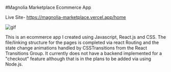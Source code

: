 #Magnolia Marketplace Ecommerce App

Live Site- https://magnolia-marketplace.vercel.app/home


![gif](https://user-images.githubusercontent.com/71289948/205520432-422ed9f1-ebb7-477f-923c-ae57c93c15b5.gif)

This is an ecommerce app I created using Javascript, React.js and CSS. The file/linking structure for the pages is completed via react Routing and the state change animations handled by CSSTransitions from the React Transitions Group. It currently does not have a backend implemented for a "checkout" feature although that is in the plans to be added via using Node.js.

